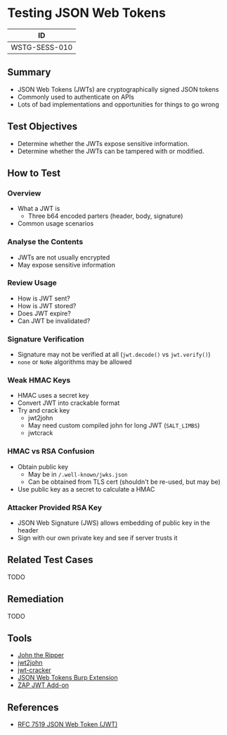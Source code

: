 # Testing JSON Web Tokens

|ID          |
|------------|
|WSTG-SESS-010|

## Summary

- JSON Web Tokens (JWTs) are cryptographically signed JSON tokens
- Commonly used to authenticate on APIs
- Lots of bad implementations and opportunities for things to go wrong

## Test Objectives

- Determine whether the JWTs expose sensitive information.
- Determine whether the JWTs can be tampered with or modified.

## How to Test

### Overview

- What a JWT is
    - Three b64 encoded parters (header, body, signature)
- Common usage scenarios

### Analyse the Contents

- JWTs are not usually encrypted
- May expose sensitive information

### Review Usage

- How is JWT sent?
- How is JWT stored?
- Does JWT expire?
- Can JWT be invalidated?

### Signature Verification

- Signature may not be verified at all (`jwt.decode()` vs `jwt.verify()`)
- `none` or `NoNe` algorithms may be allowed

### Weak HMAC Keys

- HMAC uses a secret key
- Convert JWT into crackable format
- Try and crack key
    - jwt2john
    - May need custom compiled john for long JWT (`SALT_LIMBS`)
    - jwtcrack

### HMAC vs RSA Confusion

- Obtain public key
    - May be in `/.well-known/jwks.json`
    - Can be obtained from TLS cert (shouldn't be re-used, but may be)
- Use public key as a secret to calculate a HMAC

### Attacker Provided RSA Key

- JSON Web Signature (JWS) allows embedding of public key in the header
- Sign with our own private key and see if server trusts it

## Related Test Cases

TODO

## Remediation

TODO

## Tools

- [John the Ripper](https://github.com/openwall/john)
- [jwt2john](https://github.com/Sjord/jwtcrack)
- [jwt-cracker](https://github.com/brendan-rius/c-jwt-cracker)
- [JSON Web Tokens Burp Extension](https://portswigger.net/bappstore/f923cbf91698420890354c1d8958fee6)
- [ZAP JWT Add-on](https://github.com/SasanLabs/owasp-zap-jwt-addon)

## References

- [RFC 7519 JSON Web Token (JWT)](https://tools.ietf.org/html/rfc7519)
